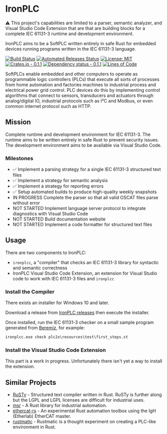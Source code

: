 # IronPLC

⚠ This project's capabilities are limited to a parser, semantic analyzer, and
Visual Studio Code Extension that are that are building blocks for a complete
IEC 61131-3 runtime and development environment.

IronPLC aims to be a SoftPLC written entirely in safe Rust for embedded
devices running programs written in the IEC 61131-3 language.

[![Build Status](https://github.com/garretfick/ironplc/workflows/Build%20and%20Test/badge.svg)](https://github.com/garretfick/ironplc/actions?query=workflow%3ABuild-and-Test)
[![Automated Releases Status](https://github.com/garretfick/ironplc/workflows/Publish%20IronPLC%20Releases/badge.svg)](https://github.com/garretfick/ironplc/actions?query=workflow%3APublish-IronPLC-Releases)
[![License: MIT](https://img.shields.io/badge/License-MIT-green.svg)](https://opensource.org/licenses/MIT)
[![Crates.io - 0.1.1](https://img.shields.io/crates/v/ironplc-plc2x)](https://crates.io/crates/ironplc-plc2x)
[![Dependency status - 0.1.1](https://deps.rs/crate/ironplc-plc2x/0.1.1/status.svg)](https://deps.rs/crate/ironplc-plc2x/0.1.1)
[![Lines of Code](https://tokei.rs/b1/github/garretfick/ironplc)](https://github.com/XAMPPRocky/tokei)

SoftPLCs enable embedded and other computers to operate as programmable logic
controllers (PLCs) that execute all sorts of processes from home automation
and factories machines to industrial process and electrical power grid control.
PLC devices do this by implementing control algorithms that connect to sensors,
transducers and actuators through analog/digital IO, industrial protocols such as
I²C and Modbus, or even common internet protocol such as HTTP.

## Mission

Complete runtime and development environment for IEC 61131-3. The runtime aims
to be written entirely in safe Rust to prevent security issues. The development
environment aims to be available via Visual Studio Code.

### Milestones

* ✅ Implement a parsing strategy for a single IEC 61131-3 structured text files
* ✅ Implement a strategy for semantic analysis
* ✅ Implement a strategy for reporting errors
* ✅ Setup automated builds to produce high-quality weekly snapshots
* IN PROGRESS Complete the parser so that all valid OSCAT files parse without error
* NOT STARTED Implement language server protocol to integrate diagnostics with Visual Studio Code
* NOT STARTED Build documentation website
* NOT STARTED Implement a code formatter for structured text files

## Usage

There are two components to IronPLC:

* `ironplcc`, a "compiler" that checks an IEC 61131-3 library for
syntactic and semantic correctness
* IronPLC Visual Studio Code Extension, an extension for Visual Studio code
  to work with IEC 61131-3 files and `ironplcc`

### Install the Compiler

There exists an installer for Windows 10 and later.

Download a release from [IronPLC releases](https://github.com/garretfick/ironplc/releases)
then execute the installer.

Once installed, run the IEC 61131-3 checker on a small sample program generated
from [Beremiz](https://beremiz.org/), for example:

```cmd
ironplcc.exe check plc2x\resources\test\first_steps.st
```

### Install the Visual Studio Code Extension

This part is a work in progress. Unfortunately there isn't yet a way to install
the extension.

## Similar Projects

* [RuSTy](https://github.com/PLC-lang/rusty) - Structured text compiler written in Rust. RuSTy is further along but the LGPL and LGPL licenses are difficult for industrial uses.
* [msr](https://github.com/slowtec/msr) - A Rust library for industrial automation.
* [ethercat-rs](https://github.com/birkenfeld/ethercat-rs) - An experimental Rust automation toolbox using the IgH (Etherlab) EtherCAT master.
* [rustmatic](https://github.com/NOP0/rustmatic) - Rustmatic is a thought experiment on creating a PLC-like environment in Rust.
